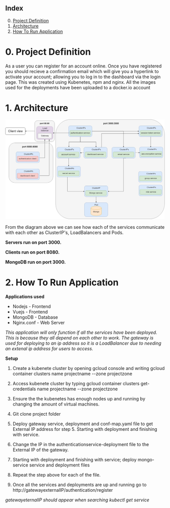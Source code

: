 ## Index 
0. [Project Definition](#0-Project-Definition)
1. [Architecture](#1-Architecture)
2. [How To Run Application](#2-How-To-Run-Application)

# 0. Project Definition
As a user you can register for an account online. Once you have registered you should recieve a confirmation email which will give you a hyperlink to activate your account; allowing you to log in to the dashboard via the login page. This was created using Kubenetes, npm and nginx. All the images used for the deployments have been uploaded to a docker.io account

# 1. Architecture 

![Kubenetediagram](/Kubenetediagram(2).jpg)

From the diagram above we can see how each of the services communicate with each other as ClusterIP's, LoadBalancers and Pods. 

**Servers run on port 3000.**

**Clients run on port 8080.**

**MongoDB run on port 3000.** 

# 2. How To Run Application
 **Applications used**
 * Nodejs - Frontend
 * Vuejs - Frontend
 * MongoDB - Database 
 * Nginx.conf - Web Server

*This application will only function if all the services have been deployed. This is because they all depend on each other to work.*
*The gateway is used for deploying to an ip address so it is a LoadBalancer due to needing an extenal ip address for users to access.*

 **Setup**
 1. Create a kubenete cluster by opening gcloud console and writing gcloud container clusters name projectname --zone projectzone 
 
 2. Access kubenete cluster by typing gcloud container clusters get-credentials name projectname --zone projectzone
 
 3. Ensure the the kubenetes has enough nodes up and running by changing the amount of virtual machines. 
 
 4. Git clone project folder
 
 5. Deploy gateway service, deployment and conf-map.yaml file to get External IP address for step 5. Starting with deployment and finishing with service.  
 
 6. Change the IP in the authenticationservice-deployment file to the External IP of the gateway. 
 
 7. Starting with deployment and finishing with service; deploy mongo-service service and deployment files 
 
 8. Repeat the step above for each of the file.  
 
 9. Once all the services and deployments are up and running go to http://gatewayexternalIP/authentication/register

*gatewayeternalIP should appear when searching kubectl get service*


